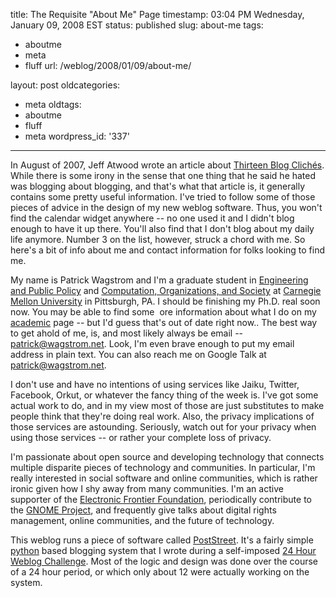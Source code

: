 title: The Requisite "About Me" Page
timestamp: 03:04 PM Wednesday, January 09, 2008 EST
status: published
slug: about-me
tags:
- aboutme
- meta
- fluff
url: /weblog/2008/01/09/about-me/

layout: post
oldcategories:
- meta
oldtags:
- aboutme
- fluff
- meta
wordpress_id: '337'

---

In August of 2007, Jeff Atwood wrote an article about [Thirteen Blog Clichés](http://www.codinghorror.com/blog/archives/000834.html).  While there is some irony in the sense that one thing that he said he hated was blogging about blogging, and that's what that article is, it generally contains some pretty useful information.  I've tried to follow some of those pieces of advice in the design of my new weblog software.  Thus, you won't find the calendar widget anywhere -- no one used it and I didn't blog enough to have it up there. You'll also find that I don't blog about my daily life anymore.  Number 3 on the list, however, struck a chord with me.  So here's a bit of info about me and contact information for folks looking to find me.

My name is Patrick Wagstrom and I'm a graduate student in [Engineering and Public Policy](http://www.epp.cmu.eud/) and [Computation, Organizations, and Society](http://www.cos.cs.cmu.edu/) at [Carnegie Mellon University](http://www.cmu.edu/) in Pittsburgh, PA.  I should be finishing my Ph.D. real soon now.  You may be able to find some  ore information about what I do on my [academic](/academic/) page -- but I'd guess that's out of date right now..  The best way to get ahold of me, is, and most likely always be email -- [patrick@wagstrom.net](mailto:patrick@wagstrom.net).  Look, I'm even brave enough to put my email address in plain text.  You can also reach me on Google Talk at patrick@wagstrom.net.

I don't use and have no intentions of using services like Jaiku, Twitter, Facebook, Orkut, or whatever the fancy thing of the week is.  I've got some actual work to do, and in my view most of those are just substitutes to make people think that they're doing real work.  Also, the privacy implications of those services are astounding.  Seriously, watch out for your privacy when using those services -- or rather your complete loss of privacy.

I'm passionate about open source and developing technology that connects multiple disparite pieces of technology and communities.  In particular, I'm really interested in social software and online communities, which is rather ironic given how I shy away from many communities.  I'm an active supporter of the [Electronic Frontier Foundation](http://www.eff.org/), periodically contribute to the [GNOME Project](http://www.gnome.org/), and frequently give talks about digital rights management, online communities, and the future of technology.

This weblog runs a piece of software called [PostStreet](https://secure.wagstrom.net/projects/poststreet/). It's a fairly simple [python](http://www.python.org/) based blogging system that I wrote during a self-imposed [24 Hour Weblog Challenge](/weblog/code/24hrBlogChallenge.xml).  Most of the logic and design was done over the course of a 24 hour period, or which only about 12 were actually working on the system.
